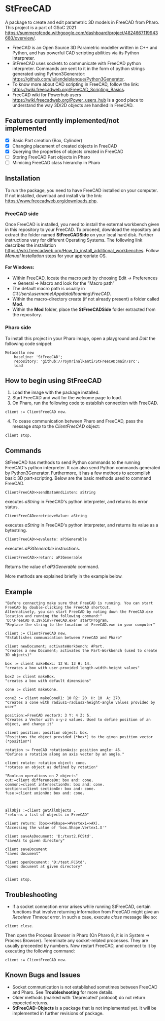 # StFreeCAD
A package to create and edit parametric 3D models in FreeCAD from Pharo. This project is a part of GSoC 2021 https://summerofcode.withgoogle.com/dashboard/project/4824667119943680/overview/.
- FreeCAD is an Open Source 3D Parametric modeller written in C++ and Python, and has powerful CAD scripting abilities via its Python interpreter.
- StFreeCAD uses sockets to communicate with FreeCAD python interpreter. Commands are sent to it in the form of python strings generated using Python3Generator: https://github.com/juliendelplanque/Python3Generator.
- To know more about CAD scripting in FreeCAD, follow the link: https://wiki.freecadweb.org/FreeCAD_Scripting_Basics.
- FreeCAD wiki for Powerhub users https://wiki.freecadweb.org/Power_users_hub is a good place to understand the way 3D/2D objects are handled in FreeCAD.

## Features currently implemented/not implemented
- [x] Basic Part creation (Box, Cylinder)
- [x] Changing placement of created objects in FreeCAD
- [x] Querying the properties of objects created in FreeCAD
- [ ] Storing FreeCAD Part objects in Pharo
- [ ] Mimicing FreeCAD class hierarchy in Pharo

## Installation
To run the package, you need to have FreeCAD installed on your computer. If not installed, download and install via the link: https://www.freecadweb.org/downloads.php.

### FreeCAD side
Once FreeCAD is installed, you need to install the external workbench given in this repository to your FreeCAD. To proceed, download the repository and extract the folder named **StFreeCADSide** on your local hard disk.
Further instructions vary for different Operating Systems. The following link describes the installation https://wiki.freecadweb.org/How_to_install_additional_workbenches. Follow *Manual Installation* steps for your appropriate OS.


#### For Windows:
- Within FreeCAD, locate the macro path by choosing Edit → Preferences → General → Macro and look for the ”Macro path”
- The default macro path is usually in *C:\Users\username\Appdata\Roaming\FreeCAD*.
- Within the macro-directory create (if not already present) a folder called **Mod**.
- Within the **Mod** folder, place the **StFreeCADSide** folder extracted from the repository.

### Pharo side
To install this project in your Pharo image, open a playground and *DoIt* the following code snippet:
```
Metacello new
    baseline: 'StFreeCAD';
    repository: 'github://roymrinalkanti/StFreeCAD:main/src';
    load
```

## How to begin using StFreeCAD

1. Load the image with the package installed.
2. Start FreeCAD and wait for the welcome page to load.
3. On Pharo, run the following code to establish connection with FreeCAD.
```
client := ClientFreeCAD new.
```
4. To cease communication between Pharo and FreeCAD, pass the message *stop* to the *ClientFreeCAD* object:
```
client stop.
```
## Commands
StFreeCAD has methods to send Python commands to the running FreeCAD's python interpreter. It can also send Python commands generated by Python3Generator. Furthermore, it has a few methods to accomplish basic 3D part-scripting.
Below are the basic methods used to command FreeCAD.

```
ClientFreeCAD>>sendDataAndListen: aString
```
executes *aString* in FreeCAD's python interpreter, and returns its error status.

```
ClientFreeCAD>>retrieveValue: aString
```
executes *aString* in FreeCAD's python interpreter, and returns its value as a bytestring.

```
ClientFreeCAD>>evaluate: aP3Generable
```
executes *aP3Generable* instructions.

```
ClientFreeCAD>>return: aP3Generable
```
Returns the value of *aP3Generable* command.

More methods are explained briefly in the example below.

## Example
```
"Before connecting make sure that FreeCAD is running. You can start FreeCAD by double-clicking the FreeCAD shortcut.
Alternatively, you can start FreeCAD by noting down the FreeCAD.exe location and running the following command:"
'D:\FreeCAD 0.19\bin\FreeCAD.exe' startProgram.
"Replace the string to the location of FreeCAD.exe in your computer"

client := ClientFreeCAD new.
"Establishes communication between FreeCAD and Pharo"

client newDocument; activateWorkbench: #Part.
"Creates a new Document; activates the Part-Workbench (used to create 3D objects)"

box := client makeBoxL: 12 W: 13 H: 14.
"creates a box with user-provided length-width-height values"

box2 := client makeBox.
"creates a box with default dimensions"

cone := client makeCone.

cone2 := client makeConeR1: 10 R2: 20  H: 10  A: 270. 
"Creates a cone with radius1-radius2-height-angle values provided by user"

position:=FreeCAD vectorX: 3 Y: 4 Z: 5.
"Creates a Vector with x-y-z values. Used to define position of an object, and change it"

client position: position object: box.
"Positions the object provided (*box*) to the given position vector (*position*)

rotation := FreeCAD rotationAxis: position angle: 45.
"Defines a rotation along an axis vector by an angle."

client rotate: rotation object: cone.
"rotates an object as defined by rotation"

"Boolean operations on 2 objects"
cut:=client differenceOn: box and: cone.
common:=client intersectionOn: box and: cone.
section:=client sectionOn: box and: cone.
fuse:=client unionOn: box and: cone.



allObjs :=client getAllObjects .
"returns a list of objects in FreeCAD"

client return: (box=>#Shape=>#Vertex1=>#X).
"Accessing the value of 'box.Shape.Vertex1.X'"

client saveAsDocument: 'D:/test2.FCStd'.
"saveAs to given directory"

client saveDocument 
"saves document"

client openDocument: 'D:/test.FCStd'.
"opens document at given directory"


client stop.
```
## Troubleshooting
- If a socket connection error arises while running StFreeCAD, certain functions that involve returning information from FreeCAD might give an *Receieve Timeout* error.
In such a case, execute *close* message like so:
```
client close.
```
Then open the Process Browser in Pharo (On Pharo 8, it is in System -> Process Browser). Tereminate any socket-related processes. They are usually preceeded by numbers.
Now restart FreeCAD, and connect to it by executing the following command:
```
client := ClientFreeCAD new.
```

## Known Bugs and Issues
- Socket communication is not established sometimes between FreeCAD and Pharo. See **Troubleshooting** for more details.
- Older methods (marked with 'Deprecated' protocol) do not return expected returns.
- **StFreeCAD-Objects** is a package that is not implemented yet. It will be implemented in further revisions of package.
